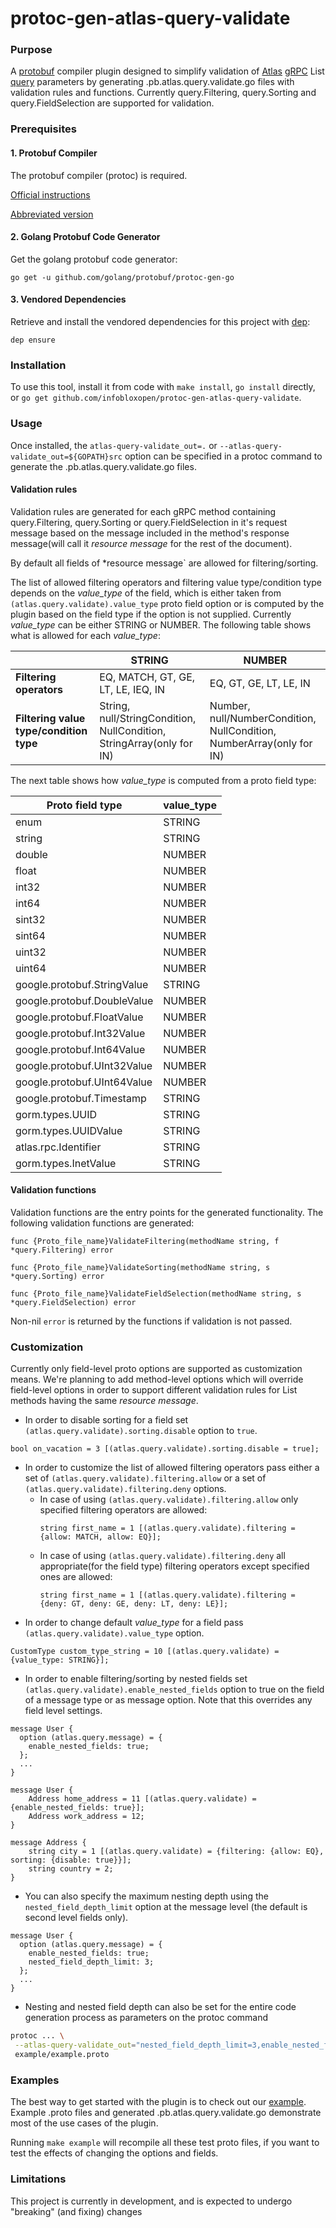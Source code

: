 # protoc-gen-atlas-query-validate

### Purpose

A [protobuf](https://developers.google.com/protocol-buffers/) compiler plugin
designed to simplify validation of [Atlas](https://github.com/infobloxopen/atlas-app-toolkit)
[gRPC](https://grpc.io/) List [query](https://github.com/infobloxopen/atlas-app-toolkit/blob/master/query/collection_operators.proto) parameters
by generating .pb.atlas.query.validate.go files with validation rules and functions.
Currently query.Filtering, query.Sorting and query.FieldSelection are supported for validation.

### Prerequisites

#### 1. Protobuf Compiler

The protobuf compiler (protoc) is required.

[Official instructions](https://github.com/google/protobuf#protocol-compiler-installation)

[Abbreviated version](https://github.com/grpc-ecosystem/grpc-gateway#installation)

#### 2. Golang Protobuf Code Generator

Get the golang protobuf code generator:

```
go get -u github.com/golang/protobuf/protoc-gen-go
```

#### 3. Vendored Dependencies

Retrieve and install the vendored dependencies for this project with [dep](https://github.com/golang/dep):

```
dep ensure
```

### Installation

To use this tool, install it from code with `make install`, `go install` directly,
or `go get github.com/infobloxopen/protoc-gen-atlas-query-validate`.

### Usage

Once installed, the `atlas-query-validate_out=.` or `--atlas-query-validate_out=${GOPATH}src`
option can be specified in a protoc command to generate the .pb.atlas.query.validate.go files.

#### Validation rules

Validation rules are generated for each gRPC method containing query.Filtering, query.Sorting or query.FieldSelection in it's request message
based on the message included in the method's response message(will call it *resource message* for the rest of the document).

By default all fields of *resource message` are allowed for filtering/sorting.

The list of allowed filtering operators and filtering value type/condition type depends on the *value_type* of the field,
which is either taken from `(atlas.query.validate).value_type` proto field option or is computed by the
plugin based on the field type if the option is not supplied. Currently *value_type* can be either STRING or NUMBER.
The following table shows what is allowed for each *value_type*:

|                                     | STRING | NUMBER |
|-------------------------------------|--------|--------|
| **Filtering operators**                 | EQ, MATCH, GT, GE, LT, LE, IEQ, IN | EQ, GT, GE, LT, LE, IN |
| **Filtering value type/condition type** | String, null/StringCondition, NullCondition, StringArray(only for IN)| Number, null/NumberCondition, NullCondition, NumberArray(only for IN)|

The next table shows how *value_type* is computed from a proto field type:

| Proto field type            | value_type |
|-----------------------------|---------------|
| enum                        | STRING        |
| string                      | STRING        |
| double                      | NUMBER        |
| float                       | NUMBER        |
| int32                       | NUMBER        |
| int64                       | NUMBER        |
| sint32                      | NUMBER        |
| sint64                      | NUMBER        |
| uint32                      | NUMBER        |
| uint64                      | NUMBER        |
| google.protobuf.StringValue | STRING        |
| google.protobuf.DoubleValue | NUMBER        |
| google.protobuf.FloatValue  | NUMBER        |
| google.protobuf.Int32Value  | NUMBER        |
| google.protobuf.Int64Value  | NUMBER        |
| google.protobuf.UInt32Value | NUMBER        |
| google.protobuf.UInt64Value | NUMBER        |
| google.protobuf.Timestamp   | STRING        |
| gorm.types.UUID             | STRING        |
| gorm.types.UUIDValue        | STRING        |
| atlas.rpc.Identifier        | STRING        |
| gorm.types.InetValue        | STRING        |

#### Validation functions

Validation functions are the entry points for the generated functionality.
The following validation functions are generated:

```golang
func {Proto_file_name}ValidateFiltering(methodName string, f *query.Filtering) error
```

```golang
func {Proto_file_name}ValidateSorting(methodName string, s *query.Sorting) error
```

```golang
func {Proto_file_name}ValidateFieldSelection(methodName string, s *query.FieldSelection) error
```

Non-nil `error` is returned by the functions if validation is not passed.


### Customization

Currently only field-level proto options are supported as customization means. We're planning to add method-level options which will override
field-level options in order to support different validation rules for List methods having the same *resource message*.

* In order to disable sorting for a field set `(atlas.query.validate).sorting.disable` option to `true`.
```golang
bool on_vacation = 3 [(atlas.query.validate).sorting.disable = true];
```

* In order to customize the list of allowed filtering operators pass either a set of `(atlas.query.validate).filtering.allow` or
a set of `(atlas.query.validate).filtering.deny` options.
  - In case of using `(atlas.query.validate).filtering.allow` only specified filtering operators are allowed:
    ```golang
    string first_name = 1 [(atlas.query.validate).filtering = {allow: MATCH, allow: EQ}];
    ```
  - In case of using `(atlas.query.validate).filtering.deny` all appropriate(for the field type) filtering operators except specified ones are allowed:
    ```golang
    string first_name = 1 [(atlas.query.validate).filtering = {deny: GT, deny: GE, deny: LT, deny: LE}];
    ```
* In order to change default *value_type* for a field pass `(atlas.query.validate).value_type` option.
```golang
CustomType custom_type_string = 10 [(atlas.query.validate) = {value_type: STRING}];
```
* In order to enable filtering/sorting by nested fields set `(atlas.query.validate).enable_nested_fields` option to true
on the field of a message type or as message option.
Note that this overrides any field level settings.

```golang
message User {
  option (atlas.query.message) = {
    enable_nested_fields: true;
  };
  ...
}

message User {
    Address home_address = 11 [(atlas.query.validate) = {enable_nested_fields: true}];
    Address work_address = 12;
}

message Address {
    string city = 1 [(atlas.query.validate) = {filtering: {allow: EQ}, sorting: {disable: true}}];
    string country = 2;
}
```

* You can also specify the maximum nesting depth using the `nested_field_depth_limit`
option at the message level (the default is second level fields only).

```golang
message User {
  option (atlas.query.message) = {
    enable_nested_fields: true;
    nested_field_depth_limit: 3;
  };
  ...
}
```

* Nesting and nested field depth can also be set for the entire code generation
process as parameters on the protoc command

```sh
protoc ... \
 --atlas-query-validate_out="nested_field_depth_limit=3,enable_nested_fields=true:." \
 example/example.proto
```

### Examples

The best way to get started with the plugin is to check out our [example](example/example.proto).
Example .proto files and generated .pb.atlas.query.validate.go demonstrate most of the use cases of the plugin.

Running `make example` will recompile all these test proto files, if you want
to test the effects of changing the options and fields.

### Limitations

This project is currently in development, and is expected to undergo "breaking"
(and fixing) changes
